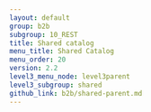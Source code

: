 ```yaml
---
layout: default
group: b2b
subgroup: 10_REST
title: Shared catalog
menu_title: Shared Catalog
menu_order: 20
version: 2.2
level3_menu_node: level3parent
level3_subgroup: shared
github_link: b2b/shared-parent.md
---
```


